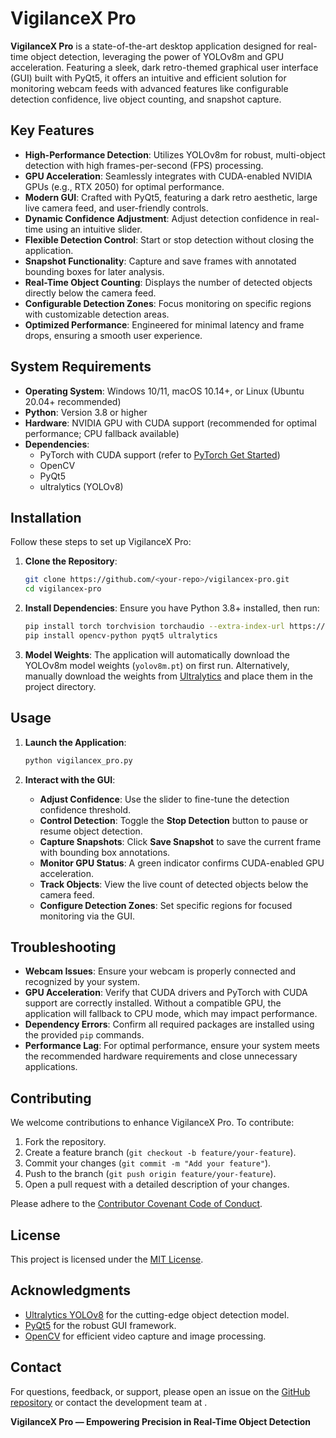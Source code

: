 # VigilanceX Pro

**VigilanceX Pro** is a state-of-the-art desktop application designed for real-time object detection, leveraging the power of YOLOv8m and GPU acceleration. Featuring a sleek, dark retro-themed graphical user interface (GUI) built with PyQt5, it offers an intuitive and efficient solution for monitoring webcam feeds with advanced features like configurable detection confidence, live object counting, and snapshot capture.

## Key Features

- **High-Performance Detection**: Utilizes YOLOv8m for robust, multi-object detection with high frames-per-second (FPS) processing.
- **GPU Acceleration**: Seamlessly integrates with CUDA-enabled NVIDIA GPUs (e.g., RTX 2050) for optimal performance.
- **Modern GUI**: Crafted with PyQt5, featuring a dark retro aesthetic, large live camera feed, and user-friendly controls.
- **Dynamic Confidence Adjustment**: Adjust detection confidence in real-time using an intuitive slider.
- **Flexible Detection Control**: Start or stop detection without closing the application.
- **Snapshot Functionality**: Capture and save frames with annotated bounding boxes for later analysis.
- **Real-Time Object Counting**: Displays the number of detected objects directly below the camera feed.
- **Configurable Detection Zones**: Focus monitoring on specific regions with customizable detection areas.
- **Optimized Performance**: Engineered for minimal latency and frame drops, ensuring a smooth user experience.

## System Requirements

- **Operating System**: Windows 10/11, macOS 10.14+, or Linux (Ubuntu 20.04+ recommended)
- **Python**: Version 3.8 or higher
- **Hardware**: NVIDIA GPU with CUDA support (recommended for optimal performance; CPU fallback available)
- **Dependencies**:
  - PyTorch with CUDA support (refer to [PyTorch Get Started](https://pytorch.org/get-started/locally/))
  - OpenCV
  - PyQt5
  - ultralytics (YOLOv8)

## Installation

Follow these steps to set up VigilanceX Pro:

1. **Clone the Repository**:
   ```bash
   git clone https://github.com/<your-repo>/vigilancex-pro.git
   cd vigilancex-pro
   ```

2. **Install Dependencies**:
   Ensure you have Python 3.8+ installed, then run:
   ```bash
   pip install torch torchvision torchaudio --extra-index-url https://download.pytorch.org/whl/cu117
   pip install opencv-python pyqt5 ultralytics
   ```

3. **Model Weights**:
   The application will automatically download the YOLOv8m model weights (`yolov8m.pt`) on first run. Alternatively, manually download the weights from [Ultralytics](https://github.com/ultralytics/ultralytics) and place them in the project directory.

## Usage

1. **Launch the Application**:
   ```bash
   python vigilancex_pro.py
   ```

2. **Interact with the GUI**:
   - **Adjust Confidence**: Use the slider to fine-tune the detection confidence threshold.
   - **Control Detection**: Toggle the **Stop Detection** button to pause or resume object detection.
   - **Capture Snapshots**: Click **Save Snapshot** to save the current frame with bounding box annotations.
   - **Monitor GPU Status**: A green indicator confirms CUDA-enabled GPU acceleration.
   - **Track Objects**: View the live count of detected objects below the camera feed.
   - **Configure Detection Zones**: Set specific regions for focused monitoring via the GUI.

## Troubleshooting

- **Webcam Issues**: Ensure your webcam is properly connected and recognized by your system.
- **GPU Acceleration**: Verify that CUDA drivers and PyTorch with CUDA support are correctly installed. Without a compatible GPU, the application will fallback to CPU mode, which may impact performance.
- **Dependency Errors**: Confirm all required packages are installed using the provided `pip` commands.
- **Performance Lag**: For optimal performance, ensure your system meets the recommended hardware requirements and close unnecessary applications.

## Contributing

We welcome contributions to enhance VigilanceX Pro. To contribute:

1. Fork the repository.
2. Create a feature branch (`git checkout -b feature/your-feature`).
3. Commit your changes (`git commit -m "Add your feature"`).
4. Push to the branch (`git push origin feature/your-feature`).
5. Open a pull request with a detailed description of your changes.

Please adhere to the [Contributor Covenant Code of Conduct](https://www.contributor-covenant.org/).

## License

This project is licensed under the [MIT License](LICENSE).

## Acknowledgments

- [Ultralytics YOLOv8](https://github.com/ultralytics/ultralytics) for the cutting-edge object detection model.
- [PyQt5](https://www.riverbankcomputing.com/software/pyqt/) for the robust GUI framework.
- [OpenCV](https://opencv.org/) for efficient video capture and image processing.

## Contact

For questions, feedback, or support, please open an issue on the [GitHub repository](https://github.com/<your-repo>/vigilancex-pro) or contact the development team at <your-contact-email>.

**VigilanceX Pro — Empowering Precision in Real-Time Object Detection**
